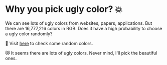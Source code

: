 # Why you pick ugly color? :boom:

We can see lots of ugly colors from websites, papers, applications. But there are 16,777,216 colors in RGB. Does it have a high probability to choose a ugly color randomly?

:tada: Visit [here](https://labmen.github.io/whyupickuglycolor/) to check some random colors.

:crying_cat_face: It seems there are lots of ugly colors. Never mind, I'll pick the beautiful ones.